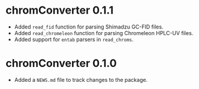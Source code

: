 # chromConverter 0.1.1

* Added `read_fid` function for parsing Shimadzu GC-FID files.
* Added `read_chromeleon` function for parsing Chromeleon HPLC-UV files.
* Added support for `entab` parsers in `read_chroms`.

# chromConverter 0.1.0

* Added a `NEWS.md` file to track changes to the package.


